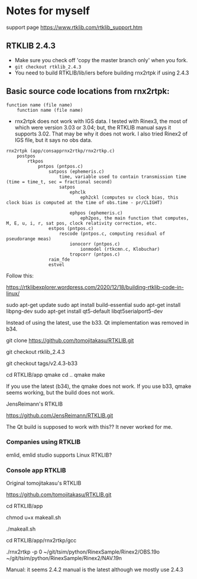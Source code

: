 # Notes for myself
support page <https://www.rtklib.com/rtklib_support.htm>
## RTKLIB 2.4.3
* Make sure you check off 'copy the master branch only' when you fork.
* `git checkout rtklib_2.4.3`
* You need to build RTKLIB/lib/iers before building rnx2rtpk if using 2.4.3

## Basic source code locations from rnx2rtpk:

```
function name (file name)
    function name (file name)
```
    
* rnx2rtpk does not work with IGS data. I tested with Rinex3, the most of which were version 3.03 or 3.04; but, the RTKLIB manual says it supports 3.02. That may be why it does not work. I also tried Rinex2 of IGS file, but it says no obs data.    

```
rnx2rtpk (app/consapprnx2rtkp/rnx2rtkp.c)
    postpos
        rtkpos
            pntpos (pntpos.c)
                satposs (ephemeris.c)
                    time, variable used to contain transmission time (time = time_t, sec = fractional second)
                    satpos
                        ephclk
                            eph2ckl (computes sv clock bias, this clock bias is computed at the time of obs.time - pr/CLIGHT)
                                
                        ephpos (ephemeris.c)
                            eph2pos, the main function that computes, M, E, u, i, r, sat pos, clock relativity correction, etc.
                estpos (pntpos.c)
                    rescode (pntpos.c, computing residual of pseudorange meas)
                        ionocorr (pntpos.c)
                            ionmodel (rtkcmn.c, Klobuchar)
                        tropcorr (pntpos.c)
                raim_fde
                estvel
```






Follow this:

https://rtklibexplorer.wordpress.com/2020/12/18/building-rtklib-code-in-linux/

sudo apt-get update
sudo apt install build-essential
sudo apt-get install libpng-dev
sudo apt-get install qt5-default libqt5serialport5-dev

Instead of using the latest, use the b33. Qt implementation was removed in b34.

git clone https://github.com/tomojitakasu/RTKLIB.git

git checkout rtklib_2.4.3

git checkout tags/v2.4.3-b33

cd RTKLIB/app
qmake
cd ..
qmake
make

If you use the latest (b34), the qmake does not work. If you use b33, qmake seems working, but the build does not work.


JensReimann's RTKLIB

https://github.com/JensReimann/RTKLIB.git

The Qt build is supposed to work with this?? It never worked for me.

### Companies using RTKLIB
emlid, emlid studio supports Linux RTKLIB?

### Console app RTKLIB

Original tomojitakasu's RTKLIB

https://github.com/tomojitakasu/RTKLIB.git

cd RTKLIB/app

chmod u+x makeall.sh

./makeall.sh

cd RTKLIB/app/rnx2rtkp/gcc

./rnx2rtkp -p 0 ~/git/tsim/python/RinexSample/Rinex2/OBS.19o ~/git/tsim/python/RinexSample/Rinex2/NAV.19n

Manual: it seems 2.4.2 manual is the latest although we mostly use 2.4.3



